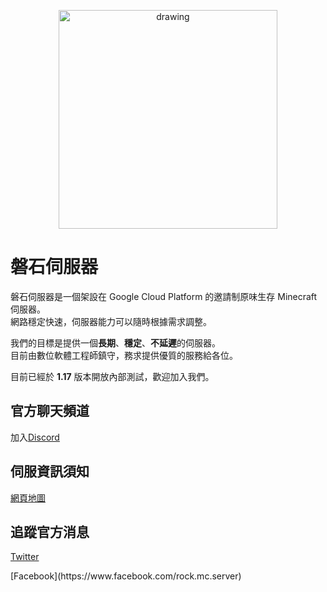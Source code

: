 <p align="center">
<img src="https://raw.githubusercontent.com/rock-mc/rock-mc.github.io/master/images/logo.png" alt="drawing" width="350" style="vertical-align:middle"/>
</p>

# 磐石伺服器
磐石伺服器是一個架設在 Google Cloud Platform 的邀請制原味生存 Minecraft 伺服器。  
網路穩定快速，伺服器能力可以隨時根據需求調整。  

我們的目標是提供一個**長期**、**穩定**、**不延遲**的伺服器。  
目前由數位軟體工程師鎮守，務求提供優質的服務給各位。  

目前已經於 **1.17** 版本開放內部測試，歡迎加入我們。  


## 官方聊天頻道
加入[Discord](https://discord.gg/nnRT2QBqRN)


## 伺服資訊須知
[網頁地圖](https://rock-mc.github.io/sitemap/)

## 追蹤官方消息  
[Twitter](https://twitter.com/rock_mc_server)
</p>
[Facebook](https://www.facebook.com/rock.mc.server)
